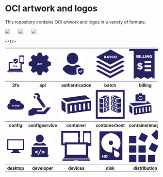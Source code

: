 # OCI artwork and logos

This repository contains OCI artwork and logos in a variety of formats.

<img src="/oci/horizontal/color/oci-horizontal-color.png" width="250">      &nbsp;  &nbsp;  &nbsp; <img src="/oci/stacked/color/oci-stacked-color.png" width="65">   &nbsp;  &nbsp;  &nbsp; <img src="/oci/icon/color/oci-icon-color.png" width="80">



<table>
<tr>
        <td style="10%"><img src="icons/oci_icon_2fa.svg" width="100"></td>
        <td style="10%"><img src="icons/oci_icon_api.svg" width="75"></td>
        <td style="10%"><img src="icons/oci_icon_authentication.svg" width="75"></td>
        <td><img src="icons/oci_icon_batch.svg" width="100"></td>
        <td><img src="icons/oci_icon_billing.svg" width="100"></td>
        <td><img src="icons/oci_icon_cdn.svg" width="100"></td>
        <td><img src="icons/oci_icon_cli.svg" width="100"></td>
        <td><img src="icons/oci_icon_cloud.svg" width="100"></td>
 	    </tr>
 	<tr>
	<th style="width:10%">2fa</th>
        <th style="width:10%">api</th>
        <th style="width:10%">authentication</th>
        <th style="width:10%">batch</th>
        <th style="width:10%">billing</th>
        <th style="width:10%">cdn</th>
  	<th style="width:10%">cli</th>
        <th style="width:10%">cloud</th>	
    </tr>
           <tr>
	<td><img src="icons/oci_icon_cloud.svg" width="100"></td>
        <td><img src="icons/oci_icon_configservice.svg" width="75"></td>
        <td><img src="icons/oci_icon_container.svg" width="150"></td>
        <td><img src="icons/oci_icon_containerhost.svg" width="150"></td>
        <td><img src="icons/oci_icon_containerimage.svg" width="75"></td>
        <td><img src="icons/oci_icon_customer.svg" width="125px"></td>
        <td><img src="icons/oci_icon_database.svg" width="125px"></td>
        <td><img src="icons/oci_icon_debugging.svg" width="125px"></td>
   </tr>
<tr>
	<th style="width:10%">config</th>
        <th style="width:10%">configservice</th>
        <th>container</th>
        <th>containerhost</th>
        <th>containerimage</th>
        <th>customer</th>
        <th>database</th>
        <th>debugging</th>
    </tr>
        <tr>
	<td><img src="icons/oci_icon_desktop.svg" width="100"></td>
        <td><img src="icons/oci_icon_developer.svg" width="75px"></td>
 	<td><img src="icons/oci_icon_devices.svg" width="125px"></td>
        <td><img src="icons/oci_icon_disk.svg" width="100"></td>
	<td><img src="icons/oci_icon_distribution.svg" width="125px"></td>
        <td><img src="icons/oci_icon_docdb.svg" width="125px"></td>
 	<td><img src="icons/oci_icon_file.svg" width="125px"></td>
        <td><img src="icons/oci_icon_firewall.svg" width="100"></td>
    </tr>
<tr>
	<th>desktop</th>
        <th>developer</th>
	<th>devices</th>
        <th>disk</th>
	<th>distribution</th>
        <th>docdb</th>
	<th>file</th>
        <th>firewall</th>

    </tr>

</table>
